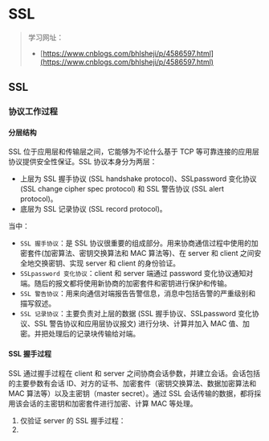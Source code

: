 # SSL

> 学习网址：
>
> * [https://www.cnblogs.com/bhlsheji/p/4586597.html](https://www.cnblogs.com/bhlsheji/p/4586597.html)

## SSL

### 协议工作过程

#### 分层结构

SSL 位于应用层和传输层之间，它能够为不论什么基于 TCP 等可靠连接的应用层协议提供安全性保证。SSL 协议本身分为两层：

* 上层为 SSL 握手协议 (SSL handshake protocol)、SSLpassword 变化协议 (SSL change cipher spec protocol) 和 SSL 警告协议 (SSL alert protocol)。
* 底层为 SSL 记录协议 (SSL record protocol)。

当中：

* `SSL 握手协议`：是 SSL 协议很重要的组成部分。用来协商通信过程中使用的加密套件(加密算法、密钥交换算法和 MAC 算法等)、在 server 和 client 之间安全地交换密钥、实现 server 和 client 的身份验证。
* `SSLpassword 变化协议`：client 和 server 端通过 password 变化协议通知对端。随后的报文都将使用新协商的加密套件和密钥进行保护和传输。
* `SSL 警告协议`：用来向通信对端报告告警信息，消息中包括告警的严重级别和描写叙述。
* `SSL 记录协议`：主要负责对上层的数据 (SSL 握手协议、SSLpassword 变化协议、SSL 警告协议和应用层协议报文) 进行分块、计算并加入 MAC 值、加密。并把处理后的记录块传输给对端。

#### SSL 握手过程

SSL 通过握手过程在 client 和 server 之间协商会话參数，并建立会话。会话包括的主要參数有会话 ID、对方的证书、加密套件（密钥交换算法、数据加密算法和 MAC 算法等）以及主密钥（master secret）。通过 SSL 会话传输的数据，都将採用该会话的主密钥和加密套件进行加密、计算 MAC 等处理。

1. 仅验证 server 的 SSL 握手过程：
2.
